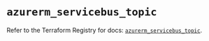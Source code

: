 # `azurerm_servicebus_topic`

Refer to the Terraform Registry for docs: [`azurerm_servicebus_topic`](https://registry.terraform.io/providers/hashicorp/azurerm/3.104.0/docs/resources/servicebus_topic).
